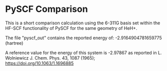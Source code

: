 # PySCF Comparison

This is a short comparison calculation using the 6-311G basis set within the HF-SCF functionality of PySCF for the same geometry of HeH+.  

The file "pyscf_out" contains the reported energy of: -2.9164904781659775 (hartree) 

A reference value for the energy of this system is -2.97867 as reported in L.
Wolniewicz J. Chem. Phys. 43, 1087 (1965); https://doi.org/10.1063/1.1696885
